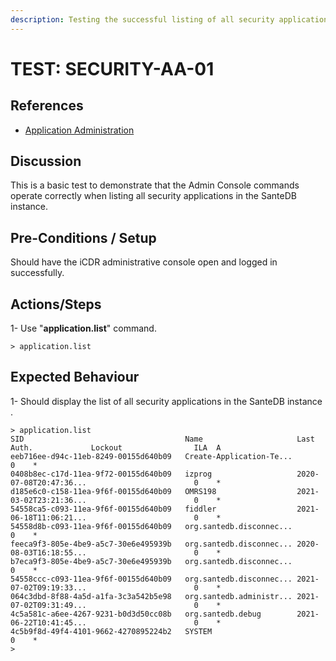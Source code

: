 ```yaml
---
description: Testing the successful listing of all security applications.
---
```


# TEST: SECURITY-AA-01

## References

* [Application Administration](./)

## Discussion

This is a basic test to demonstrate that the Admin Console commands operate correctly when listing all security applications in the SanteDB instance.

## Pre-Conditions / Setup

Should have the iCDR administrative console open and logged in successfully.

## Actions/Steps

1- Use "**application.list**" command.

```
> application.list
```

## Expected Behaviour

1- Should display the list of all security applications in the SanteDB instance .

```
> application.list
SID                                    Name                     Last Auth.             Lockout                ILA  A
eeb716ee-d94c-11eb-8249-00155d640b09   Create-Application-Te...                                               0    *
0408b8ec-c17d-11ea-9f72-00155d640b09   izprog                   2020-07-08T20:47:36...                        0    *
d185e6c0-c158-11ea-9f6f-00155d640b09   OMRS198                  2021-03-02T23:21:36...                        0    *
54558ca5-c093-11ea-9f6f-00155d640b09   fiddler                  2021-06-18T11:06:21...                        0    *
54558d8b-c093-11ea-9f6f-00155d640b09   org.santedb.disconnec...                                               0    *
feeca9f3-805e-4be9-a5c7-30e6e495939b   org.santedb.disconnec... 2020-08-03T16:18:55...                        0    *
b7eca9f3-805e-4be9-a5c7-30e6e495939b   org.santedb.disconnec...                                               0    *
54558ccc-c093-11ea-9f6f-00155d640b09   org.santedb.disconnec... 2021-07-02T09:19:33...                        0    *
064c3dbd-8f88-4a5d-a1fa-3c3a542b5e98   org.santedb.administr... 2021-07-02T09:31:49...                        0    *
4c5a581c-a6ee-4267-9231-b0d3d50cc08b   org.santedb.debug        2021-06-22T10:41:45...                        0    *
4c5b9f8d-49f4-4101-9662-4270895224b2   SYSTEM                                                                 0    *
>
```
